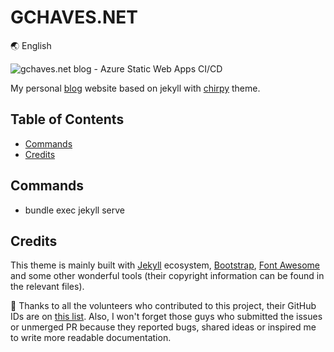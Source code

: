 # GCHAVES.NET

🌏 English 

![gchaves.net blog - Azure Static Web Apps CI/CD](https://github.com/gfchaves/gchaves.net/workflows/Azure%20Static%20Web%20Apps%20CI/CD/badge.svg?branch=master)

My personal [blog](https://gchaves.net) website based on jekyll with [chirpy](https://chirpy.cotes.info) theme. 


## Table of Contents

* [Commands](#commands)
* [Credits](#credits)


## Commands

* bundle exec jekyll serve

## Credits

This theme is mainly built with [Jekyll](https://jekyllrb.com/) ecosystem, [Bootstrap](https://getbootstrap.com/), [Font Awesome](https://fontawesome.com/) and some other wonderful tools (their copyright information can be found in the relevant files).

:tada: Thanks to all the volunteers who contributed to this project, their GitHub IDs are on [this list](https://github.com/cotes2020/jekyll-theme-chirpy/graphs/contributors). Also, I won't forget those guys who submitted the issues or unmerged PR because they reported bugs, shared ideas or inspired me to write more readable documentation.
